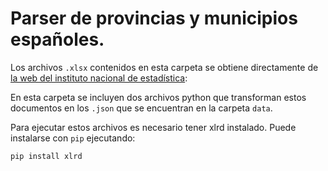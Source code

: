 # Parser de provincias y municipios españoles.

Los archivos `.xlsx` contenidos en esta carpeta se obtiene directamente de [la web del instituto nacional de estadística](http://www.ine.es/jaxi/menu.do?type=pcaxis&path=%2Ft20%2Fe245%2Fcodmun%2F&file=inebase&L=0):

En esta carpeta se incluyen dos archivos python que transforman estos documentos en los `.json` que se encuentran en la carpeta `data`.

Para ejecutar estos archivos es necesario tener xlrd instalado. Puede instalarse con `pip` ejecutando:

	pip install xlrd
